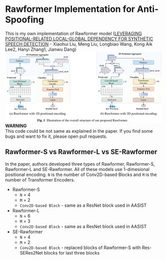 # Rawformer Implementation for Anti-Spoofing
This is my own implementation of Rawformer model 
([LEVERAGING POSITIONAL-RELATED LOCAL-GLOBAL DEPENDENCY FOR SYNTHETIC SPEECH DETECTION](https://ieeexplore.ieee.org/stamp/stamp.jsp?arnumber=10096278&casa_token=L4sei6YM-tkAAAAA:JzMKfjLGfBcZZi7KbJ9peFECB0jbJF2iF4lllmIpjxGKbY2BuqM6XTEeWdq0NihkdeQv0TntIgA) - Xiaohui Liu, Meng Liu, Longbiao Wang, Kong Aik Lee2, Hanyi Zhang1, Jianwu Dang)  
![fig1](doc/fig1.png)  
__WARNING__  
This code could be not same as explained in the paper. 
If you find some bugs and want to fix it, please open pull requests.  
  
## Rawformer-S vs Rawformer-L vs SE-Rawformer
In the paper, authors developed three types of Rawformer, Rawformer-S, Rawformer-L and SE-Rawformer. 
All of these models use 1-dimesional positional encoding. 
`N` is the number of Conv2D-based Blocks and `M` is the number of Transformer Encoders.  
  
- Rawformer-S
    - `N` = 4
    - `M` = 2
    - `Conv2D-based Block` - same as a ResNet block used in AASIST
- Rawformer-L
    - `N` = 6
    - `M` = 3
    - `Conv2D-based Block` - same as a ResNet block used in AASIST
- SE-Rawformer
    - `N` = 4
    - `M` = 2
    - `Conv2D-based Block` - replaced blocks of Rawformer-S with Res-SERes2Net blocks for last three blocks
  
